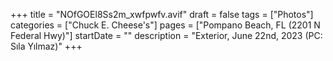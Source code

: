 +++
title = "NOfGOEl8Ss2m_xwfpwfv.avif"
draft = false
tags = ["Photos"]
categories = ["Chuck E. Cheese's"]
pages = ["Pompano Beach, FL (2201 N Federal Hwy)"]
startDate = ""
description = "Exterior, June 22nd, 2023 (PC: Sıla Yılmaz)"
+++
